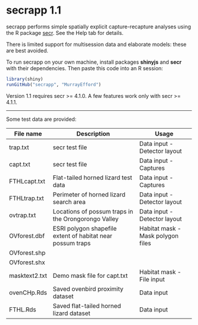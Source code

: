 # secrapp 1.1

secrapp performs simple spatially explicit capture-recapture analyses using the R package [secr](https://CRAN.R-project.org/package=secr). See the Help tab for details.

There is limited support for multisession data and elaborate models: these are best avoided.

To run secrapp on your own machine, install packages **shinyjs** and **secr** with their dependencies. Then paste this code into an R session:

```r
library(shiny)
runGitHub("secrapp", "MurrayEfford")
```

Version 1.1 requires secr >= 4.1.0. A few features work only with secr >= 4.1.1.

----

Some test data are provided:

| File name | Description | Usage |
|--------|-------------------------------|------------------|
trap.txt | secr test file |Data input - Detector layout |
capt.txt | secr test file |Data input - Captures |
FTHLcapt.txt | Flat-tailed horned lizard test data |Data input - Captures |
FTHLtrap.txt | Perimeter of horned lizard search area | Data input - Detector layout |
ovtrap.txt | Locations of possum traps in the Orongorongo Valley | Data input - Detector layout |
OVforest.dbf | ESRI polygon shapefile extent of habitat near possum traps | Habitat mask - Mask polygon files |
OVforest.shp |||
OVforest.shx |||
masktext2.txt | Demo mask file for capt.txt | Habitat mask - File input |
ovenCHp.Rds | Saved ovenbird proximity dataset | Data input |
FTHL.Rds | Saved flat-tailed horned lizard dataset | Data input |
